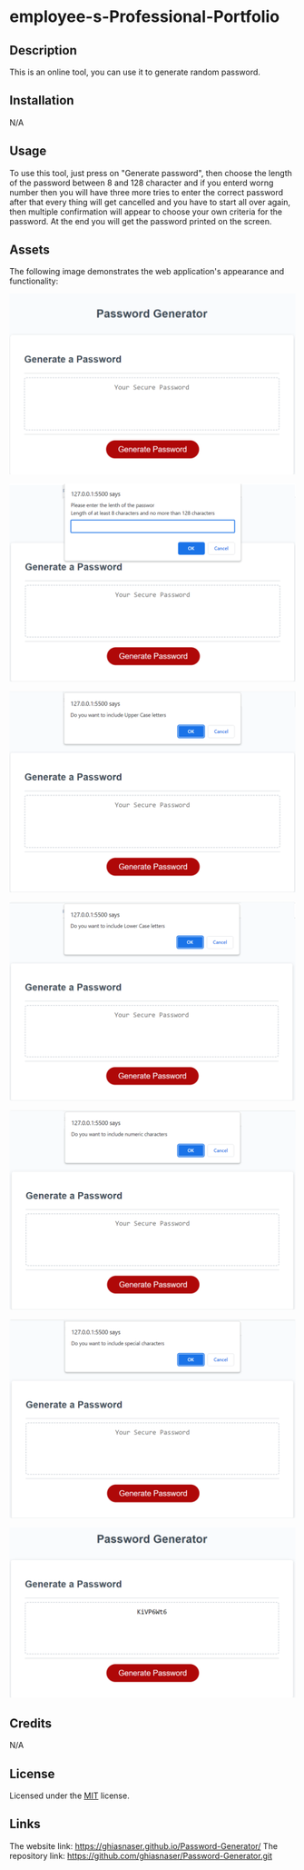 # employee-s-Professional-Portfolio

## Description

This is an online tool, you can use it to generate random password.

## Installation

N/A

## Usage

To use this tool, just press on "Generate password", then choose the length of the password between 8 and 128 character and if you enterd worng number then you will have three more tries to enter the correct password after that every thing will get cancelled and you have to start all over again, then multiple confirmation will appear to choose your own criteria for the password. At the end you will get the password printed on the screen.

## Assets
The following image demonstrates the web application's appearance and functionality:

![On the home page just press Generate Password button to start](./assets/images/home%20page%20of%20password%20generatore.png)

![The first option will appear to choose the length of the password](./assets/images/first%20option.png)

![The second option will appear to choose whether you want to incluse the upper case letters or not](./assets/images/second%20option.png)

![The third option will appear to choose whether you want to incluse the Lower case letters or not](./assets/images/Third%20option.png)

![The fourth option will appear to choose whether you want to incluse the the numeric characters like (0,1,2,...) or not](./assets/images/fourth%20option.png)

![The fifth option will appear to choose whether you want to incluse the the special characters like (*,&,!,...) or not](./assets/images/fifth%20option.png)

![The last screen will display the generated password based on the criteria you choose](./assets/images/last%20screen.png)

## Credits

N/A

## License

Licensed under the [MIT](https://github.com/ghiasnaser/Password-Generator/blob/046961465f48b92ef606d014d2be03bd78413d44/LICENSE) license.
## Links
The website link:  https://ghiasnaser.github.io/Password-Generator/
The repository link: https://github.com/ghiasnaser/Password-Generator.git
